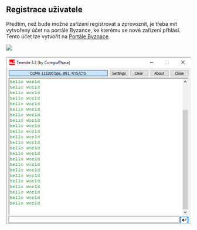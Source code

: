 ## Registrace uživatele

Předtím, než bude možné zařízení registrovat a zprovoznit, je třeba mít vytvořený účet na portále Byzance, ke kterému se nové zařízení přhlásí. Tento účet lze vytvořit na [Portále Byznace](http://byzance.cz).

![](/images/login.png)


![](/images/hello_world.png)

